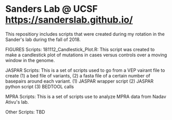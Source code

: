 # Sanders Lab @ UCSF https://sanderslab.github.io/
This repositiory includes scripts that were created during my rotation in the Sander's lab during the fall of 2018. 

FIGURES Scripts:
181112_Candlestick_Plot.R: This script was created to make a candlestick plot of mutations in cases versus controls over a moving window in the genome. 


JASPAR Scripts:
This is a set of scripts used to go from a VEP vairant file to create (1) a bed file of variants, (2) a fasta file of a certain number of basepairs around each variant.
  (1) JASPAR wrapper script
  (2) JASPAR python script 
  (3) BEDTOOL calls

MPRA Scripts:
This is a set of scripts use to analyze MPRA data from Nadav Ativu's lab. 

Other Scripts:
TBD
